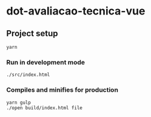 # dot-avaliacao-tecnica-vue

## Project setup

```
yarn
```

### Run in development mode

```
./src/index.html
```

### Compiles and minifies for production

```
yarn gulp
./open build/index.html file
```
